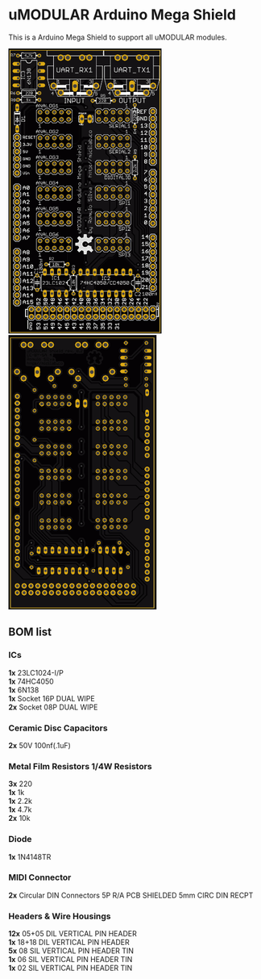 # uMODULAR Arduino Mega Shield

This is a Arduino Mega Shield to support all uMODULAR modules.

![Image of uMODULAR Arduino Mega Shield pcb top view](https://raw.githubusercontent.com/midilab/uMODULAR/master/platforms/arduino/umodular_mega_shield/umodular_mega_shield_rev02_top.png)
![Image of uMODULAR Arduino Mega Shield pcb bottom view](https://raw.githubusercontent.com/midilab/uMODULAR/master/platforms/arduino/umodular_mega_shield/umodular_mega_shield_rev02_bottom.png)

## BOM list

### ICs
**1x** 23LC1024-I/P <br />
**1x** 74HC4050 <br />
**1x** 6N138 <br />
**1x** Socket 16P DUAL WIPE <br />
**2x** Socket 08P DUAL WIPE <br />

### Ceramic Disc Capacitors
**2x** 50V 100nf(.1uF) <br />

### Metal Film Resistors 1/4W Resistors
**3x** 220 <br />
**1x** 1k <br />
**1x** 2.2k <br />
**1x** 4.7k <br />
**2x** 10k <br />

### Diode
**1x** 1N4148TR <br />

### MIDI Connector
**2x** Circular DIN Connectors 5P R/A PCB SHIELDED 5mm CIRC DIN RECPT <br />

### Headers & Wire Housings
**12x** 05+05 DIL VERTICAL PIN HEADER <br />
**1x** 18+18 DIL VERTICAL PIN HEADER <br />
**5x** 08 SIL VERTICAL PIN HEADER TIN <br />
**1x** 06 SIL VERTICAL PIN HEADER TIN <br />
**1x** 02 SIL VERTICAL PIN HEADER TIN <br />
